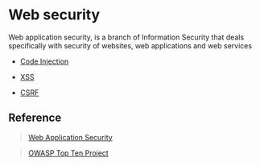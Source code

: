 # Web security

Web application security, is a branch of Information Security that deals specifically with security of websites, web applications and web services

* [Code Injection](./code_injection.md)

* [XSS](./XSS.md)

* [CSRF](./CSRF.md)

## Reference

> [Web Application Security](https://en.wikipedia.org/wiki/Web_application_security)

> [OWASP Top Ten Project](https://www.owasp.org/index.php/Category:OWASP_Top_Ten_Project)
